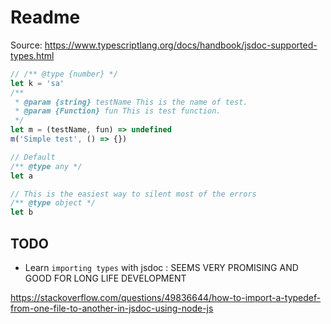 # Readme

Source: https://www.typescriptlang.org/docs/handbook/jsdoc-supported-types.html

```js
// /** @type {number} */
let k = 'sa'
/**
 * @param {string} testName This is the name of test.
 * @param {Function} fun This is test function.
 */
let m = (testName, fun) => undefined
m('Simple test', () => {})
```

```js
// Default
/** @type any */
let a 

// This is the easiest way to silent most of the errors
/** @type object */
let b
```

## TODO

- Learn `importing types` with jsdoc : SEEMS VERY PROMISING AND GOOD FOR LONG LIFE DEVELOPMENT

https://stackoverflow.com/questions/49836644/how-to-import-a-typedef-from-one-file-to-another-in-jsdoc-using-node-js
